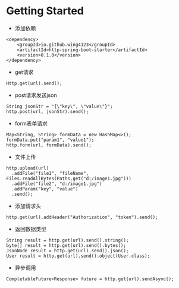 # Getting Started

* 添加依赖
```
<dependency>
    <groupId>io.github.wing4123</groupId>
    <artifactId>http-spring-boot-starter</artifactId>
    <version>0.1.0</version>
</dependency>
```
* get请求
```
Http.get(url).send();
```
* post请求发送json
```
String jsonStr = "{\"key\", \"value\"}";
http.post(url, jsonStr).send();
```
* form表单请求
```
Map<String, String> formData = new HashMap<>();
formData.put("param1", "value1");
http.form(url, formData).send();
```
* 文件上传
```
http.upload(url)
  .addFile("file1", "fileName", Files.readAllBytes(Paths.get("d:/image1.jpg")))
  .addFile("file2", "d:/image1.jpg")
  .addParam("key", "value")
  .send();
```
* 添加请求头
```
http.get(url).addHeader("Authorization", "token").send();
```
* 返回数据类型
```
String result = http.get(url).send().string();
byte[] result = http.get(url).send().bytes();
JsonNode result = http.get(url).send().json();
User result = http.get(url).send().object(User.class);
```
* 异步调用
```
CompletableFuture<Response> future = http.get(url).sendAsync();
```
